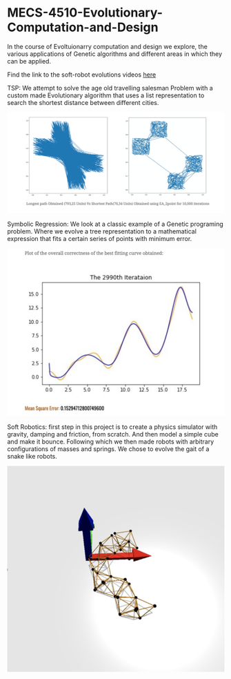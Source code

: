 # MECS-4510-Evolutionary-Computation-and-Design
In the course of Evoltuionarry computation and design we explore, the various applications of Genetic algorithms and different areas in which they can be
applied.

Find the link to the soft-robot evolutions videos [here](https://noblehusein6.wixsite.com/website-1/evolutionary-computation-and-design)

TSP: We attempt to solve the age old travelling salesman Problem with a custom made Evolutionary algorithm that uses a list representation to search the shortest
     distance between different cities.
     
![alt text](https://github.com/noblehusein/MECS-4510-Evolutionary-Computation-and-Design/blob/main/Travelling%20Salesman%20Problem/TSP.png)
    
Symbolic Regression: We look at a classic example of a Genetic programing problem. Where we evolve a tree representation to a mathematical expression that
                     fits a certain series of points with minimum error.
                     
 ![alt text](https://github.com/noblehusein/MECS-4510-Evolutionary-Computation-and-Design/blob/main/Symbolic%20Regression/SR.jpg)
                     

Soft Robotics: first step in this project is to create a physics simulator with gravity, damping and friction, from scratch. And then model a simple cube and make it bounce.
               Following which we then made robots with arbitrary configurations of masses and springs. We chose to evolve the gait of a snake like robots.
               
 ![alt text](https://github.com/noblehusein/MECS-4510-Evolutionary-Computation-and-Design/blob/main/Soft%20Robotics%20Project/Robert.png)

